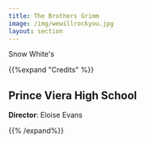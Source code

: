 ```yaml
---
title: The Brothers Grimm
image: /img/wewillrockyou.jpg
layout: section
---
```


 Snow White's 

{{%expand "Credits" %}}

## Prince Viera High School

**Director**: Eloise Evans

{{% /expand%}}
